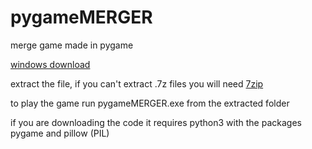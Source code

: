 # pygameMERGER
merge game made in pygame

[windows download](https://xect.tk/dl/pygameMERGER.7z)

extract the file, if you can't extract .7z files you will need [7zip](https://www.7-zip.org/download.html)

to play the game run pygameMERGER.exe from the extracted folder

if you are downloading the code it requires python3 with the packages pygame and pillow (PIL)
